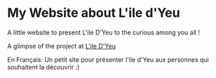 # My Website about L'ile d'Yeu

A little website to present L'ile D'Yeu to the curious among you all !

A glimpse of the project at [L'ile D'Yeu](paulcourty.github.io)

En Français: 
Un petit site pour présenter l'ile d'Yeu aux personnes qui souhaitent la découvrir :)
